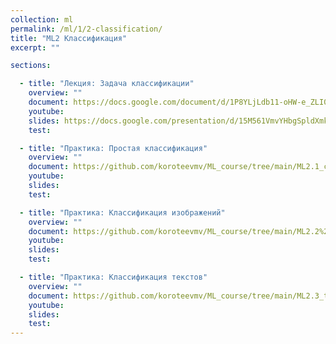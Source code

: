 ```yaml
---
collection: ml
permalink: /ml/1/2-classification/
title: "ML2 Классификация"
excerpt: ""

sections:

  - title: "Лекция: Задача классификации" 
    overview: ""
    document: https://docs.google.com/document/d/1P8YLjLdb11-oHW-e_ZLI04ueuxPLZRc6YZkCT3g1t5A/edit?usp=sharing
    youtube:
    slides: https://docs.google.com/presentation/d/15M561VmvYHbgSpldXmkmg7DeQfYlZ2lA2cbsOEVELf8/edit?usp=sharing
    test:

  - title: "Практика: Простая классификация" 
    overview: ""
    document: https://github.com/koroteevmv/ML_course/tree/main/ML2.1_classification
    youtube:
    slides:
    test:

  - title: "Практика: Классификация изображений" 
    overview: ""
    document: https://github.com/koroteevmv/ML_course/tree/main/ML2.2%20_images
    youtube:
    slides:
    test:

  - title: "Практика: Классификация текстов" 
    overview: ""
    document: https://github.com/koroteevmv/ML_course/tree/main/ML2.3_text
    youtube:
    slides:
    test:
---
```

